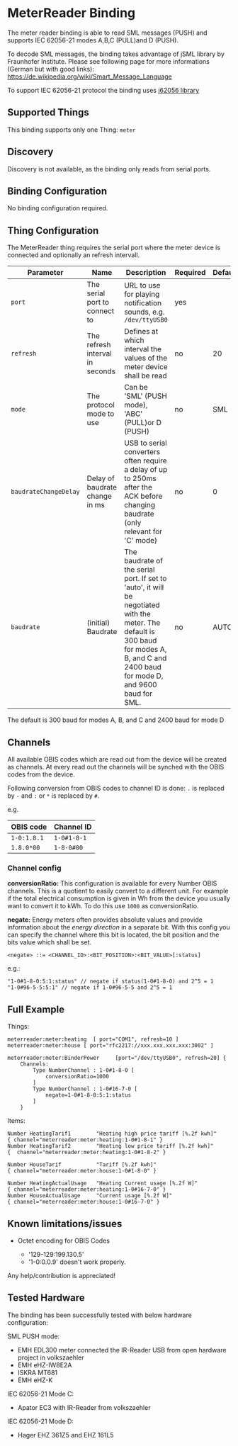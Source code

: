 # MeterReader Binding

The meter reader binding is able to read SML messages (PUSH) and supports IEC 62056-21 modes A,B,C (PULL)and D (PUSH).

To decode SML messages, the binding takes advantage of jSML library by Fraunhofer Institute.
Please see following page for more informations (German but with good links):
https://de.wikipedia.org/wiki/Smart_Message_Language

To support IEC 62056-21 protocol the binding uses [j62056 library](https://www.openmuc.org/iec-62056-21/)


## Supported Things

This binding supports only one Thing: `meter`

## Discovery

Discovery is not available, as the binding only reads from serial ports.

## Binding Configuration

No binding configuration required.

## Thing Configuration

The MeterReader thing requires the serial port where the meter device is connected and optionally an refresh intervall.

| Parameter | Name | Description | Required | Default |
|-----------|------|-------------|----------|---------|
| `port` | The serial port to connect to| URL to use for playing notification sounds, e.g. `/dev/ttyUSB0` | yes | |
| `refresh` | The refresh interval in seconds | Defines at which interval the values of the meter device shall be read | no | 20 |
| `mode` | The protocol mode to use | Can be 'SML' (PUSH mode), 'ABC' (PULL)or D (PUSH) | no | SML |
| `baudrateChangeDelay` | Delay of baudrate change in ms | USB to serial converters often require a delay of up to 250ms after the ACK before changing baudrate (only relevant for 'C' mode) | no | 0 |
| `baudrate` | (initial) Baudrate | The baudrate of the serial port. If set to 'auto', it will be negotiated with the meter. The default is 300 baud for modes A, B, and C and 2400 baud for mode D, and 9600 baud for SML. | no | AUTO |

The default is 300 baud for modes A, B, and C and 2400 baud for mode D

## Channels

All available OBIS codes which are read out from the device will be created as channels.
At every read out the channels will be synched with the OBIS codes from the device.

Following conversion from OBIS codes to channel ID is done:
`.` is replaced by `-` and `:` or `*` is replaced by `#`.

e.g.

| OBIS code   | Channel ID |
|-------------|------------|
|`1-0:1.8.1` | `1-0#1-8-1` |
|`1.8.0*00` | `1-8-0#00` |


### Channel config

**conversionRatio:** This configuration is available for every Number OBIS channels. This is a quotient to easily convert  to a different unit. For example if the total electrical consumption is given in Wh from the device you usually want to convert it to kWh. To do this use `1000` as conversionRatio.

**negate:** Energy meters often provides absolute values and provide information about the *energy direction* in a separate bit. With this config you can specify the channel where this bit is located, the bit position and the bits value which shall be set.

`<negate> ::= <CHANNEL_ID>:<BIT_POSITION>:<BIT_VALUE>[:status]`

e.g.:

```
"1-0#1-8-0:5:1:status" // negate if status(1-0#1-8-0) and 2^5 = 1
"1-0#96-5-5:5:1" // negate if 1-0#96-5-5 and 2^5 = 1
```

## Full Example

Things:

```
meterreader:meter:heating  [ port="COM1", refresh=10 ]
meterreader:meter:house [ port="rfc2217://xxx.xxx.xxx.xxx:3002" ]

meterreader:meter:BinderPower     [port="/dev/ttyUSB0", refresh=20] {
    Channels:
        Type NumberChannel : 1-0#1-8-0 [
            conversionRatio=1000
        ]
        Type NumberChannel : 1-0#16-7-0 [
            negate=1-0#1-8-0:5:1:status
        ]
    }
```

Items:

```
Number HeatingTarif1        "Heating high price tariff [%.2f kwh]"      { channel="meterreader:meter:heating:1-0#1-8-1" }
Number HeatingTarif2        "Heating low price tariff [%.2f kwh]"       {  channel="meterreader:meter:heating:1-0#1-8-2" }

Number HouseTarif           "Tariff [%.2f kwh]"                         { channel="meterreader:meter:house:1-0#1-8-0" }

Number HeatingActualUsage   "Heating Current usage [%.2f W]"            { channel="meterreader:meter:heating:1-0#16-7-0" }
Number HouseActualUsage     "Current usage [%.2f W]"                    { channel="meterreader:meter:house:1-0#16-7-0" }
```

## Known limitations/issues

- Octet encoding for OBIS Codes
 
    - '129-129:199.130.5'
    - '1-0:0.0.9'
      doesn't work properly.

Any help/contribution is appreciated!

## Tested Hardware

The binding has been successfully tested with below hardware configuration:

SML PUSH mode:
- EMH EDL300 meter connected the IR-Reader USB from open hardware project in volkszaehler
- EMH eHZ-IW8E2A
- ISKRA MT681
- EMH eHZ-K

IEC 62056-21 Mode C:
- Apator EC3 with IR-Reader from volkszaehler

IEC 62056-21 Mode D:
- Hager EHZ 361Z5 and EHZ 161L5